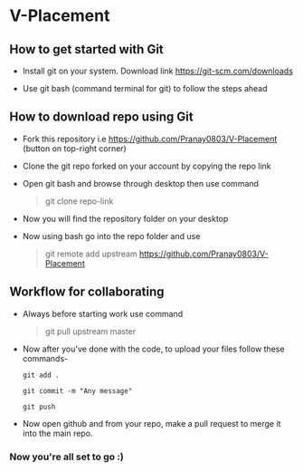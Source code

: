 # V-Placement

## How to get started with Git

- Install git on your system. Download link https://git-scm.com/downloads
  
- Use git bash (command terminal for git) to follow the steps ahead

## How to download repo using Git

- Fork this repository i.e https://github.com/Pranay0803/V-Placement (button on top-right corner)
  
- Clone the git repo forked on your account by 
  copying the repo link
  
- Open git bash and browse through desktop then use command
    > git clone repo-link

- Now you will find the repository folder on your desktop

- Now using bash go into the repo folder and use
    > git remote add upstream https://github.com/Pranay0803/V-Placement


## Workflow for collaborating

- Always before starting work use command
    > git pull upstream master

- Now after you've done with the code, to upload your files follow these commands-
  
  ``` 
  git add .
  ``` 

  ```
  git commit -m "Any message"
  ```

  ```
  git push
  ```

- Now open github and from your repo, make a pull request to merge it into the main repo.

### Now you're all set to go :)
  